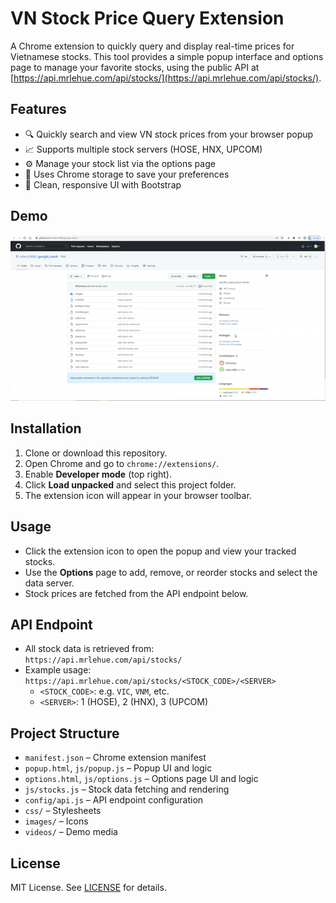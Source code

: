# VN Stock Price Query Extension

A Chrome extension to quickly query and display real-time prices for Vietnamese stocks. This tool provides a simple popup interface and options page to manage your favorite stocks, using the public API at [https://api.mrlehue.com/api/stocks/](https://api.mrlehue.com/api/stocks/).

## Features
- 🔍 Quickly search and view VN stock prices from your browser popup
- 📈 Supports multiple stock servers (HOSE, HNX, UPCOM)
- ⚙️ Manage your stock list via the options page
- 💾 Uses Chrome storage to save your preferences
- 🎨 Clean, responsive UI with Bootstrap

## Demo
![Demo](videos/demo.gif)

## Installation
1. Clone or download this repository.
2. Open Chrome and go to `chrome://extensions/`.
3. Enable **Developer mode** (top right).
4. Click **Load unpacked** and select this project folder.
5. The extension icon will appear in your browser toolbar.

## Usage
- Click the extension icon to open the popup and view your tracked stocks.
- Use the **Options** page to add, remove, or reorder stocks and select the data server.
- Stock prices are fetched from the API endpoint below.

## API Endpoint
- All stock data is retrieved from:  
  `https://api.mrlehue.com/api/stocks/`
- Example usage:  
  `https://api.mrlehue.com/api/stocks/<STOCK_CODE>/<SERVER>`
  - `<STOCK_CODE>`: e.g. `VIC`, `VNM`, etc.
  - `<SERVER>`: 1 (HOSE), 2 (HNX), 3 (UPCOM)

## Project Structure
- `manifest.json` – Chrome extension manifest
- `popup.html`, `js/popup.js` – Popup UI and logic
- `options.html`, `js/options.js` – Options page UI and logic
- `js/stocks.js` – Stock data fetching and rendering
- `config/api.js` – API endpoint configuration
- `css/` – Stylesheets
- `images/` – Icons
- `videos/` – Demo media

## License
MIT License. See [LICENSE](LICENSE) for details.
